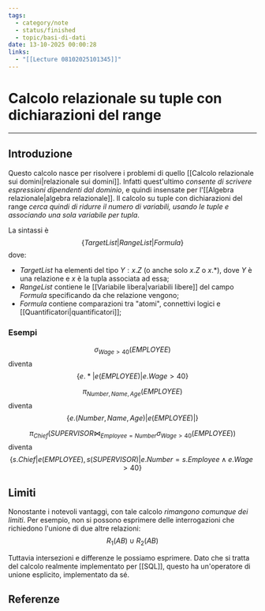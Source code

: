 ```yaml
---
tags:
  - category/note
  - status/finished
  - topic/basi-di-dati
date: 13-10-2025 00:00:28
links:
  - "[[Lecture 08102025101345]]"
---
```

# Calcolo relazionale su tuple con dichiarazioni del range
---
## Introduzione
Questo calcolo nasce per risolvere i problemi di quello [[Calcolo relazionale sui domini|relazionale sui domini]]. Infatti quest'ultimo _consente di scrivere espressioni dipendenti dal dominio_, e quindi insensate per l'[[Algebra relazionale|algebra relazionale]]. Il calcolo su tuple con dichiarazioni del range _cerca quindi di ridurre il numero di variabili, usando le tuple e associando una sola variabile per tupla_.

La sintassi è
$$\{TargetList | RangeList | Formula\}$$
dove:
- $TargetList$ ha elementi del tipo $Y: x.Z$ (o anche solo $x.Z$ o $x.*$), dove $Y$ è una relazione e $x$ è la tupla associata ad essa;
- $RangeList$ contiene le [[Variabile libera|variabili libere]] del campo $Formula$ specificando da che relazione vengono;
- $Formula$ contiene comparazioni tra "atomi", connettivi logici e [[Quantificatori|quantificatori]];

### Esempi
$$\sigma_{Wage > 40}(EMPLOYEE)$$
diventa
$$\{e.* | e(EMPLOYEE) | e.Wage > 40\}$$

$$\pi_{Number, Name, Age}(EMPLOYEE)$$
diventa
$$\{e.(Number, Name, Age) | e(EMPLOYEE) |\}$$

$$\pi_{Chief}(SUPERVISOR \Join_{Employee = Number} \sigma_{Wage > 40}(EMPLOYEE))$$
diventa
$$\{s.Chief | e(EMPLOYEE), s(SUPERVISOR) | e.Number=s.Employee \land e.Wage> 40\}$$

## Limiti
Nonostante i notevoli vantaggi, con tale calcolo _rimangono comunque dei limiti_. Per esempio, non si possono esprimere delle interrogazioni che richiedono l'unione di due altre relazioni:
$$R_{1}(AB) \cup R_{2}(AB)$$

Tuttavia intersezioni e differenze le possiamo esprimere. Dato che si tratta del calcolo realmente implementato per [[SQL]], questo ha un'operatore di unione esplicito, implementato da sé.

## Referenze